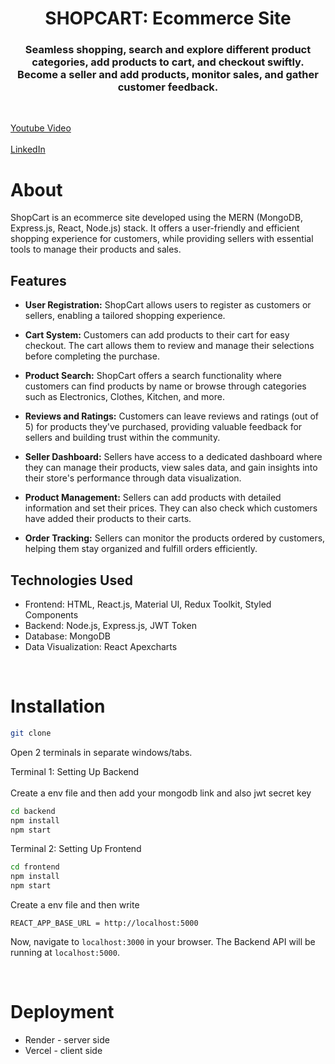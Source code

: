 <h1 align="center">
    SHOPCART: Ecommerce Site
</h1>

<h3 align="center">
Seamless shopping, search and explore different product categories, add products to cart, and checkout swiftly. <br>
Become a seller and add products, monitor sales, and gather customer feedback.
</h3>

<br>

[Youtube Video](https://www.youtube.com/watch?v=OY7AvfL6cE8)
<br><br>
[LinkedIn](https://www.linkedin.com/in/penumala-naveen-073a8a244/)

# About

ShopCart is an ecommerce site developed using the MERN (MongoDB, Express.js, React, Node.js) stack. It offers a user-friendly and efficient shopping experience for customers, while providing sellers with essential tools to manage their products and sales.

## Features

- **User Registration:** ShopCart allows users to register as customers or sellers, enabling a tailored shopping experience.

- **Cart System:** Customers can add products to their cart for easy checkout. The cart allows them to review and manage their selections before completing the purchase.

- **Product Search:** ShopCart offers a search functionality where customers can find products by name or browse through categories such as Electronics, Clothes, Kitchen, and more.

- **Reviews and Ratings:** Customers can leave reviews and ratings (out of 5) for products they've purchased, providing valuable feedback for sellers and building trust within the community.

- **Seller Dashboard:** Sellers have access to a dedicated dashboard where they can manage their products, view sales data, and gain insights into their store's performance through data visualization.

- **Product Management:** Sellers can add products with detailed information and set their prices. They can also check which customers have added their products to their carts.

- **Order Tracking:** Sellers can monitor the products ordered by customers, helping them stay organized and fulfill orders efficiently.

## Technologies Used

- Frontend: HTML, React.js, Material UI, Redux Toolkit, Styled Components
- Backend: Node.js, Express.js, JWT Token
- Database: MongoDB
- Data Visualization: React Apexcharts

<br>

# Installation

```sh
git clone 
```
Open 2 terminals in separate windows/tabs.

Terminal 1: Setting Up Backend 
<br><br>
Create a env file and then add your mongodb link and also jwt secret key
```sh
cd backend
npm install
npm start
```

Terminal 2: Setting Up Frontend

```sh
cd frontend
npm install
npm start
```
Create a env file and then write 

```env
REACT_APP_BASE_URL = http://localhost:5000
```

Now, navigate to `localhost:3000` in your browser. 
The Backend API will be running at `localhost:5000`.

<br>

# Deployment
* Render - server side
* Vercel - client side
